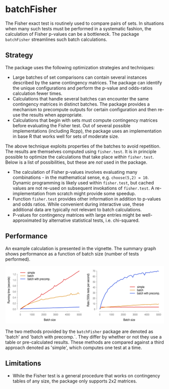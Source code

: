 # batchFisher

The Fisher exact test is routinely used to compare pairs of sets. In situations when many such tests must be performed in a systematic fashion, the calculation of Fisher p-values can be a bottleneck. The package `batchFisher` streamlines such batch calculations. 



## Strategy

The package uses the following optimization strategies and techniques:

 - Large batches of set comparisons can contain several instances described by the same contingency matrices. The package can identify the unique configurations and perform the p-value and odds-ratios calculation fewer times.
 - Calculations that handle several batches can encounter the same contingency matrices in distinct batches. The package provides a mechanism to precompute outputs for certain configuration and then re-use the results when appropriate.
 - Calculations that begin with sets must compute contingency matrices before evaluating the Fisher test. Out of several possible implementations (including Rcpp), the package uses an implementation in base R that works well for sets of moderate size.

The above technique exploits properties of the batches to avoid repetition. The results are themselves computed using `fisher.test`. It is in principle possible to optimize the calculations that take place *within* `fisher.test`. Below is a list of possibilities, but these are *not* used in the package.

 - The calculation of Fisher p-values involves evaluating many combinations - in the mathematical sense, e.g. `choose(5,2) = 10`. Dynamic programming is likely used within `fisher.test`, but cached values are not re-used on subsequent invokations of `fisher.test`. A re-implementation from scratch might provide some speedup.
 - Function `fisher.test` provides other information in addition to p-values and odds ratios. While convenient during interactive use, these additional data are typically not relevant to batch calculations.
 - P-values for contingency matrices with large entries might be well-approximated by alternative statistical tests, i.e. chi-squared. 




## Performance

An example calculation is presented in the vignette. The summary graph shows performance as a function of batch size (number of tests performed). 

<img src="https://github.com/tkonopka/batchFisher/blob/master/images/readme_simulation.png?raw=true" alt="Running times and operations per second"></img>

The two methods provided by the `batchFisher` package are denoted as 'batch' and 'batch with precomp.`. They differ by whether or not they use a table or pre-calculated results. These methods are compared against a third approach denoted as 'simple', which computes one test at a time. 



## Limitations

- While the Fisher test is a general procedure that works on contingency tables of any size, the package only supports 2x2 matrices.


